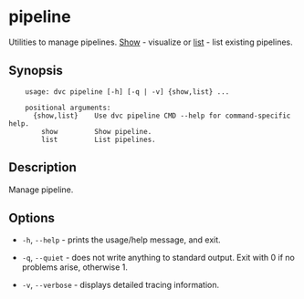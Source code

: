 # pipeline

Utilities to manage pipelines. [Show](#show) - visualize or [list](#list) - list
existing pipelines.

## Synopsis

```usage
    usage: dvc pipeline [-h] [-q | -v] {show,list} ...

    positional arguments:
      {show,list}    Use dvc pipeline CMD --help for command-specific help.
        show         Show pipeline.
        list         List pipelines.
```

## Description

Manage pipeline.

## Options

* `-h`, `--help` - prints the usage/help message, and exit.

* `-q`, `--quiet` - does not write anything to standard output. Exit with 0 if
  no problems arise, otherwise 1.

* `-v`, `--verbose` - displays detailed tracing information.

